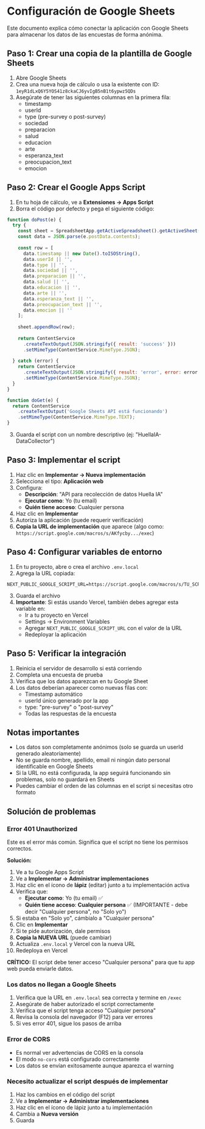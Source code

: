 # Configuración de Google Sheets

Este documento explica cómo conectar la aplicación con Google Sheets para almacenar los datos de las encuestas de forma anónima.

## Paso 1: Crear una copia de la plantilla de Google Sheets

1. Abre Google Sheets
2. Crea una nueva hoja de cálculo o usa la existente con ID: `1eyR1dLxQ6Y5YOS41z8ckaCJ6yvIgB5nB1t6ypwz5QDs`
3. Asegúrate de tener las siguientes columnas en la primera fila:
   - timestamp
   - userId
   - type (pre-survey o post-survey)
   - sociedad
   - preparacion
   - salud
   - educacion
   - arte
   - esperanza_text
   - preocupacion_text
   - emocion

## Paso 2: Crear el Google Apps Script

1. En tu hoja de cálculo, ve a **Extensiones → Apps Script**
2. Borra el código por defecto y pega el siguiente código:

```javascript
function doPost(e) {
  try {
    const sheet = SpreadsheetApp.getActiveSpreadsheet().getActiveSheet();
    const data = JSON.parse(e.postData.contents);
    
    const row = [
      data.timestamp || new Date().toISOString(),
      data.userId || '',
      data.type || '',
      data.sociedad || '',
      data.preparacion || '',
      data.salud || '',
      data.educacion || '',
      data.arte || '',
      data.esperanza_text || '',
      data.preocupacion_text || '',
      data.emocion || ''
    ];
    
    sheet.appendRow(row);
    
    return ContentService
      .createTextOutput(JSON.stringify({ result: 'success' }))
      .setMimeType(ContentService.MimeType.JSON);
      
  } catch (error) {
    return ContentService
      .createTextOutput(JSON.stringify({ result: 'error', error: error.toString() }))
      .setMimeType(ContentService.MimeType.JSON);
  }
}

function doGet(e) {
  return ContentService
    .createTextOutput('Google Sheets API está funcionando')
    .setMimeType(ContentService.MimeType.TEXT);
}
```

3. Guarda el script con un nombre descriptivo (ej: "HuellaIA-DataCollector")

## Paso 3: Implementar el script

1. Haz clic en **Implementar → Nueva implementación**
2. Selecciona el tipo: **Aplicación web**
3. Configura:
   - **Descripción**: "API para recolección de datos Huella IA"
   - **Ejecutar como**: Yo (tu email)
   - **Quién tiene acceso**: Cualquier persona
4. Haz clic en **Implementar**
5. Autoriza la aplicación (puede requerir verificación)
6. **Copia la URL de implementación** que aparece (algo como: `https://script.google.com/macros/s/AKfycby.../exec`)

## Paso 4: Configurar variables de entorno

1. En tu proyecto, abre o crea el archivo `.env.local`
2. Agrega la URL copiada:

```env
NEXT_PUBLIC_GOOGLE_SCRIPT_URL=https://script.google.com/macros/s/TU_SCRIPT_ID_AQUI/exec
```

3. Guarda el archivo
4. **Importante**: Si estás usando Vercel, también debes agregar esta variable en:
   - Ir a tu proyecto en Vercel
   - Settings → Environment Variables
   - Agregar `NEXT_PUBLIC_GOOGLE_SCRIPT_URL` con el valor de la URL
   - Redeployar la aplicación

## Paso 5: Verificar la integración

1. Reinicia el servidor de desarrollo si está corriendo
2. Completa una encuesta de prueba
3. Verifica que los datos aparezcan en tu Google Sheet
4. Los datos deberían aparecer como nuevas filas con:
   - Timestamp automático
   - userId único generado por la app
   - type: "pre-survey" o "post-survey"
   - Todas las respuestas de la encuesta

## Notas importantes

- Los datos son completamente anónimos (solo se guarda un userId generado aleatoriamente)
- No se guarda nombre, apellido, email ni ningún dato personal identificable en Google Sheets
- Si la URL no está configurada, la app seguirá funcionando sin problemas, solo no guardará en Sheets
- Puedes cambiar el orden de las columnas en el script si necesitas otro formato

## Solución de problemas

### Error 401 Unauthorized

Este es el error más común. Significa que el script no tiene los permisos correctos.

**Solución:**
1. Ve a tu Google Apps Script
2. Ve a **Implementar → Administrar implementaciones**
3. Haz clic en el ícono de **lápiz** (editar) junto a tu implementación activa
4. Verifica que:
   - **Ejecutar como**: Yo (tu email) ✅
   - **Quién tiene acceso**: **Cualquier persona** ✅ (IMPORTANTE - debe decir "Cualquier persona", no "Solo yo")
5. Si estaba en "Solo yo", cámbialo a "Cualquier persona"
6. Clic en **Implementar**
7. Si te pide autorización, dale permisos
8. **Copia la NUEVA URL** (puede cambiar)
9. Actualiza `.env.local` y Vercel con la nueva URL
10. Redeploya en Vercel

**CRÍTICO:** El script debe tener acceso "Cualquier persona" para que tu app web pueda enviarle datos.

### Los datos no llegan a Google Sheets

1. Verifica que la URL en `.env.local` sea correcta y termine en `/exec`
2. Asegúrate de haber autorizado el script correctamente
3. Verifica que el script tenga acceso "Cualquier persona"
4. Revisa la consola del navegador (F12) para ver errores
5. Si ves error 401, sigue los pasos de arriba

### Error de CORS

- Es normal ver advertencias de CORS en la consola
- El modo `no-cors` está configurado correctamente
- Los datos se envían exitosamente aunque aparezca el warning

### Necesito actualizar el script después de implementar

1. Haz los cambios en el código del script
2. Ve a **Implementar → Administrar implementaciones**
3. Haz clic en el ícono de lápiz junto a tu implementación
4. Cambia a **Nueva versión**
5. Guarda

